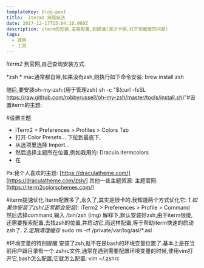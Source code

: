 ```yaml
---
templateKey: blog-post
title:  iterm2 简易玩法
date: 2017-12-17T15:04:10.000Z
description: iterm的安装,主题配置,到提速(减少卡顿,打开加载慢的问题)
tags:
  - 减熵
  - 工具
---
```


*Iterm2*
到官网,自己查询安装方式.

*zsh *
mac通常都自带,如果没有zsh,则执行如下命令安装:
brew install zsh

随后,要安装oh-my-zsh:(用于管理zsh)
sh -c "$(curl -fsSL https://raw.github.com/robbyrussell/oh-my-zsh/master/tools/install.sh)"#设置iterm的主题:

#设置主题
+ iTerm2 > Preferences > Profiles > Colors Tab
+ 打开 Color Presets... 下拉到最底下,
+ 从选项里选择 Import... 
+ 然后选择主题所在位置,例如我用的: Dracula.itermcolors 
+ 在

Ps:我个人喜欢的主题:
[https://draculatheme.com/]
[https://draculatheme.com/zsh/]
其他一些主题资源:
主题官网:[https://iterm2colorschemes.com/]


#iterm提速优化
Iterm配置多了,永久了,其实是很卡的.我知道两个方式优化它:
*1.如果你安装了zsh(正常都会安装):*
iTerm2 > Preferences > Profile >  Command  
然后选择command,输入 /bin/zsh
(img)
解释下,默认安装好zsh,由于iterm很傻,还需要搜索配置,去找zsh的位置,并启动它,而这样配置,等于帮助iterm快速的启动zsh了.
*2.定期清理缓存*
sudo rm -rf /private/var/log/asl/*.asl

#环境变量的特别提醒
安装了zsh,就不在是bash的环境变量位置了.基本上是在当前用户跟目录有一个.zshrc文件,通常在遇到需要配置环境变量的时候,使用vim打开它,bash怎么配置,它就怎么配置:
 vim ~/.zshrc

